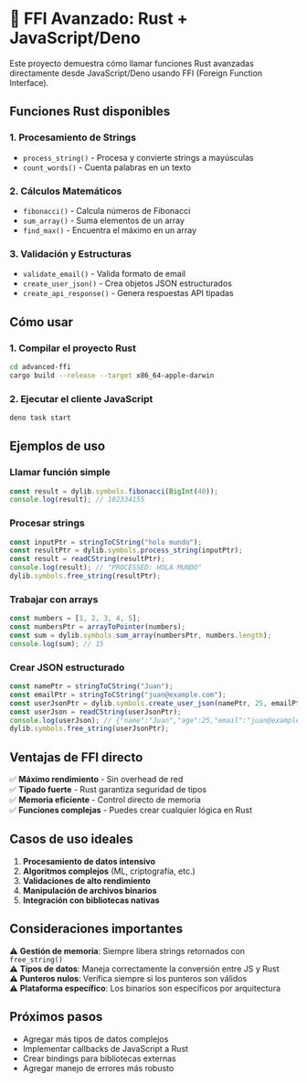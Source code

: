 # 🚀 FFI Avanzado: Rust + JavaScript/Deno

Este proyecto demuestra cómo llamar funciones Rust avanzadas directamente desde JavaScript/Deno usando FFI (Foreign Function Interface).

## Funciones Rust disponibles

### 1. **Procesamiento de Strings**
- `process_string()` - Procesa y convierte strings a mayúsculas
- `count_words()` - Cuenta palabras en un texto

### 2. **Cálculos Matemáticos**
- `fibonacci()` - Calcula números de Fibonacci
- `sum_array()` - Suma elementos de un array
- `find_max()` - Encuentra el máximo en un array

### 3. **Validación y Estructuras**
- `validate_email()` - Valida formato de email
- `create_user_json()` - Crea objetos JSON estructurados
- `create_api_response()` - Genera respuestas API tipadas

## Cómo usar

### 1. Compilar el proyecto Rust

```bash
cd advanced-ffi
cargo build --release --target x86_64-apple-darwin
```

### 2. Ejecutar el cliente JavaScript

```bash
deno task start
```

## Ejemplos de uso

### Llamar función simple
```typescript
const result = dylib.symbols.fibonacci(BigInt(40));
console.log(result); // 102334155
```

### Procesar strings
```typescript
const inputPtr = stringToCString("hola mundo");
const resultPtr = dylib.symbols.process_string(inputPtr);
const result = readCString(resultPtr);
console.log(result); // "PROCESSED: HOLA MUNDO"
dylib.symbols.free_string(resultPtr);
```

### Trabajar con arrays
```typescript
const numbers = [1, 2, 3, 4, 5];
const numbersPtr = arrayToPointer(numbers);
const sum = dylib.symbols.sum_array(numbersPtr, numbers.length);
console.log(sum); // 15
```

### Crear JSON estructurado
```typescript
const namePtr = stringToCString("Juan");
const emailPtr = stringToCString("juan@example.com");
const userJsonPtr = dylib.symbols.create_user_json(namePtr, 25, emailPtr);
const userJson = readCString(userJsonPtr);
console.log(userJson); // {"name":"Juan","age":25,"email":"juan@example.com"}
dylib.symbols.free_string(userJsonPtr);
```

## Ventajas de FFI directo

✅ **Máximo rendimiento** - Sin overhead de red  
✅ **Tipado fuerte** - Rust garantiza seguridad de tipos  
✅ **Memoria eficiente** - Control directo de memoria  
✅ **Funciones complejas** - Puedes crear cualquier lógica en Rust  

## Casos de uso ideales

1. **Procesamiento de datos intensivo**
2. **Algoritmos complejos** (ML, criptografía, etc.)
3. **Validaciones de alto rendimiento**
4. **Manipulación de archivos binarios**
5. **Integración con bibliotecas nativas**

## Consideraciones importantes

⚠️ **Gestión de memoria**: Siempre libera strings retornados con `free_string()`  
⚠️ **Tipos de datos**: Maneja correctamente la conversión entre JS y Rust  
⚠️ **Punteros nulos**: Verifica siempre si los punteros son válidos  
⚠️ **Plataforma específico**: Los binarios son específicos por arquitectura  

## Próximos pasos

- Agregar más tipos de datos complejos
- Implementar callbacks de JavaScript a Rust
- Crear bindings para bibliotecas externas
- Agregar manejo de errores más robusto 